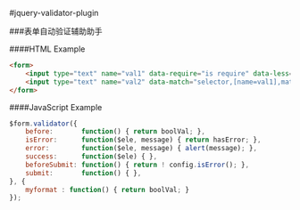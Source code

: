 #jquery-validator-plugin

###表单自动验证辅助助手

####HTML Example

```html
<form>
    <input type="text" name="val1" data-require="is require" data-less="5,less than 5" />
    <input type="text" name="val2" data-match="selector,[name=val1],match val1" data-myformat="hello world." />
</form>
```

####JavaScript Example
```javascript
$form.validator({
    before:       function() { return boolVal; },
    isError:      function($ele, message) { return hasError; },
    error:        function($ele, message) { alert(message); },
    success:      function($ele) { },
    beforeSubmit: function() { return ! config.isError(); },
    submit:       function() { },
}, {
    myformat : function() { return boolVal; }
});
```
